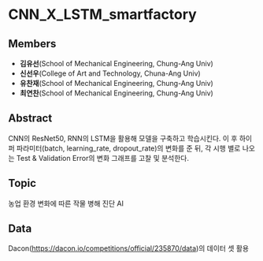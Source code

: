 # CNN_X_LSTM_smartfactory



## Members
- **김유선**(School of Mechanical Engineering, Chung-Ang Univ)
- **신선우**(College of Art and Technology, Chuna-Ang Univ)
- **유찬재**(School of Mechanical Engineering, Chung-Ang Univ)
- **최연찬**(School of Mechanical Engineering, Chung-Ang Univ)

## Abstract
CNN의 ResNet50, RNN의 LSTM을 활용해 모델을 구축하고 학습시킨다. 이 후 하이퍼 파라미터(batch, learning_rate, dropout_rate)의 변화를 준 뒤, 각 시행 별로 나오는 Test & Validation Error의 변화 그래프를 고찰 및 분석한다.

## Topic 
농업 환경 변화에 따른 작물 병해 진단 AI

## Data
Dacon(https://dacon.io/competitions/official/235870/data)의 데이터 셋 활용


